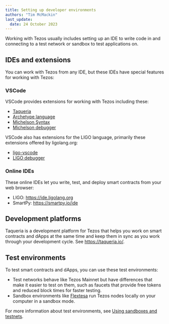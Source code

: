 ```yaml
---
title: Setting up developer environments
authors: "Tim McMackin"
last_update:
  date: 24 October 2023
---
```


Working with Tezos usually includes setting up an IDE to write code in and connecting to a test network or sandbox to test applications on.

<!-- TODO can we mention the StackBlitz/GitPod Web IDE?
New feature to give developers a more fully featured web IDE with 1 click (similar to what a more experienced dev would have locally)
-->

## IDEs and extensions

You can work with Tezos from any IDE, but these IDEs have special features for working with Tezos:

### VSCode

VSCode provides extensions for working with Tezos including these:

- [Taqueria](https://marketplace.visualstudio.com/items?itemName=PinnacleLabs.taqueria)
- [Archetype language](https://marketplace.visualstudio.com/items?itemName=edukera.archetype)
- [Michelson Syntax](https://marketplace.visualstudio.com/items?itemName=baking-bad.michelson)
- [Michelson debugger](https://marketplace.visualstudio.com/items?itemName=serokell-io.michelson-debugger)

VSCode also has extensions for the LIGO language, primarily these extensions offered by ligolang.org:

- [ligo-vscode](https://marketplace.visualstudio.com/items?itemName=ligolang-publish.ligo-vscode)
- [LIGO debugger](https://marketplace.visualstudio.com/items?itemName=ligolang-publish.ligo-debugger-vscode)

### Online IDEs

These online IDEs let you write, test, and deploy smart contracts from your web browser:

- LIGO: https://ide.ligolang.org
- SmartPy: https://smartpy.io/ide

## Development platforms

Taqueria is a development platform for Tezos that helps you work on smart contracts and dApps at the same time and keep them in sync as you work through your development cycle.
See https://taqueria.io/.

## Test environments

To test smart contracts and dApps, you can use these test environments:

- Test networks behave like Tezos Mainnet but have differences that make it easier to test on them, such as faucets that provide free tokens and reduced block times for faster testing.
- Sandbox environments like [Flextesa](https://tezos.gitlab.io/flextesa/) run Tezos nodes locally on your computer in a sandbox mode.

For more information about test environments, see [Using sandboxes and testnets](./testnets).
